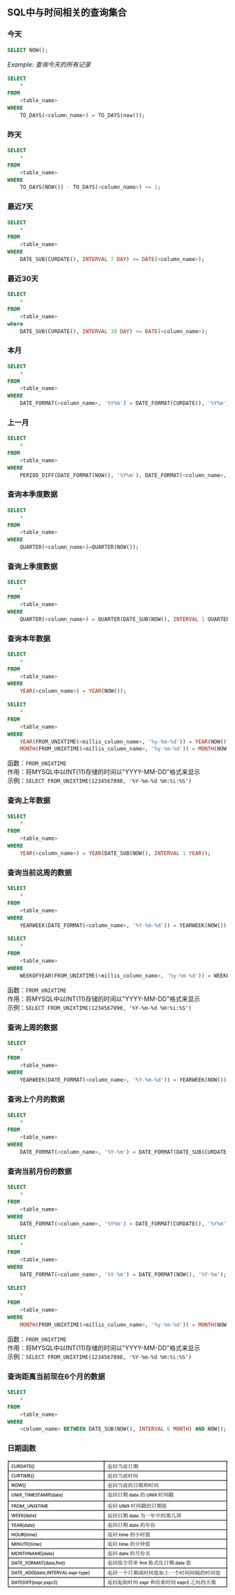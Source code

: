 ## SQL中与时间相关的查询集合

### 今天
```sql
SELECT NOW();
```
*Example: 查询今天的所有记录*
```sql
SELECT
    *
FROM
    <table_name>
WHERE
    TO_DAYS(<column_name>) = TO_DAYS(now());
```

### 昨天

```sql
SELECT
    *
FROM
    <table_name>
WHERE
    TO_DAYS(NOW()) - TO_DAYS(<column_name>) <= 1;
```

### 最近7天

```sql
SELECT
    *
FROM
    <table_name>
WHERE
    DATE_SUB(CURDATE(), INTERVAL 7 DAY) <= DATE(<column_name>);
```

### 最近30天

```sql
SELECT
    *
FROM
    <table_name>
where
    DATE_SUB(CURDATE(), INTERVAL 30 DAY) <= DATE(<column_name>);
```

### 本月

```sql
SELECT
    *
FROM
    <table_name>
WHERE
    DATE_FORMAT(<column_name>, '%Y%m') = DATE_FORMAT(CURDATE(), '%Y%m');
```

### 上一月

```sql
SELECT
    *
FROM
    <table_name>
WHERE
    PERIOD_DIFF(DATE_FORMAT(NOW(), '%Y%m'), DATE_FORMAT(<column_name>, '%Y%m')) = 1;
```

### 查询本季度数据

```sql
SELECT
    *
FROM
    <table_name>
WHERE
    QUARTER(<column_name>)=QUARTER(NOW());
```

### 查询上季度数据

```sql
SELECT
    *
FROM
    <table_name>
WHERE
    QUARTER(<column_name>) = QUARTER(DATE_SUB(NOW(), INTERVAL 1 QUARTER));
```

### 查询本年数据

```sql
SELECT
    *
FROM
    <table_name>
WHERE
    YEAR(<column_name>) = YEAR(NOW());
```
```sql
SELECT
    *
FROM
    <table_name>
WHERE
    YEAR(FROM_UNIXTIME(<millis_column_name>, '%y-%m-%d')) = YEAR(NOW()) AND
    MONTH(FROM_UNIXTIME(<millis_column_name>, '%y-%m-%d')) = MONTH(NOW());
```
函数：`FROM_UNIXTIME`<br>
作用：将MYSQL中以INT(11)存储的时间以"YYYY-MM-DD"格式来显示<br>
示例：`SELECT FROM_UNIXTIME(1234567890, '%Y-%m-%d %H:%i:%S')`

### 查询上年数据

```sql
SELECT
    *
FROM
    <table_name>
WHERE
    YEAR(<column_name>) = YEAR(DATE_SUB(NOW(), INTERVAL 1 YEAR));
```

### 查询当前这周的数据

```sql
SELECT
    *
FROM
    <table_name>
WHERE
    YEARWEEK(DATE_FORMAT(<column_name>, '%Y-%m-%d')) = YEARWEEK(NOW());
```
```sql
SELECT
    *
FROM
    <table_name>
WHERE
    WEEKOFYEAR(FROM_UNIXTIME(<millis_column_name>, '%y-%m-%d')) = WEEKOFYEAR(NOW());
```
函数：`FROM_UNIXTIME`<br>
作用：将MYSQL中以INT(11)存储的时间以"YYYY-MM-DD"格式来显示<br>
示例：`SELECT FROM_UNIXTIME(1234567890, '%Y-%m-%d %H:%i:%S')`

### 查询上周的数据

```sql
SELECT
    *
FROM
    <table_name>
WHERE
    YEARWEEK(DATE_FORMAT(<column_name>, '%Y-%m-%d')) = YEARWEEK(NOW())-1;
```

### 查询上个月的数据

```sql
SELECT
    *
FROM
    <table_name>
WHERE
    DATE_FORMAT(<column_name>, '%Y-%m') = DATE_FORMAT(DATE_SUB(CURDATE(), INTERVAL 1 MONTH),'%Y-%m');
```

### 查询当前月份的数据

```sql
SELECT
    *
FROM
    <table_name>
WHERE
    DATE_FORMAT(<column_name>, '%Y%m') = DATE_FORMAT(CURDATE(), '%Y%m');
```
```sql
SELECT
    *
FROM
    <table_name>
WHERE
    DATE_FORMAT(<column_name>, '%Y-%m') = DATE_FORMAT(NOW(), '%Y-%m');
```
```sql
SELECT
    *
FROM
    <table_name>
WHERE
    MONTH(FROM_UNIXTIME(<millis_column_name>, '%y-%m-%d')) = MONTH(NOW());
```
函数：`FROM_UNIXTIME`<br>
作用：将MYSQL中以INT(11)存储的时间以"YYYY-MM-DD"格式来显示<br>
示例：`SELECT FROM_UNIXTIME(1234567890, '%Y-%m-%d %H:%i:%S')`

### 查询距离当前现在6个月的数据

```sql
SELECT
    *
FROM
    <table_name>
WHERE
    <column_name> BETWEEN DATE_SUB(NOW(), INTERVAL 6 MONTH) AND NOW();
```

### 日期函数

![](_image/20170420184722368.png)
